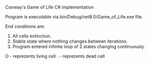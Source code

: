 Conway's Game of Life
C# implementation


Program is executable via bin/Debug/net8.0/Game_of_Life.exe file.

End conditions are:
1) All cells extinction.
2) Stable state where nothing changes between iterations.
3) Program entered infinite loop of 2 states changing continuously.

O - reprezents living cell
. - reprezents dead cell
